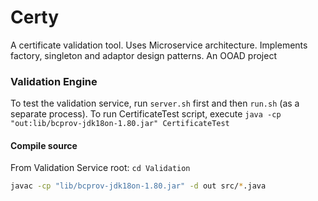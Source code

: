 # Certy
A certificate validation tool. Uses Microservice architecture. Implements factory, singleton and adaptor design patterns. An OOAD project


### Validation Engine
To test the validation service, run `server.sh` first and then `run.sh` (as a separate process).
To run CertificateTest script, execute `java -cp "out:lib/bcprov-jdk18on-1.80.jar" CertificateTest`

#### Compile source
From Validation Service root: `cd Validation`
```bash
javac -cp "lib/bcprov-jdk18on-1.80.jar" -d out src/*.java
```

